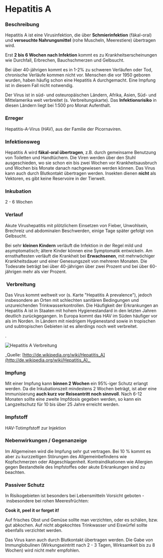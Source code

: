 # Hepatitis A
### Beschreibung
Hepatitis A ist eine Virusinfektion, die über **Schmierinfektion** (fäkal-oral) und **verseuchte Nahrungsmittel** (rohe Muscheln, Meerestiere) übertragen wird.

Erst **2 bis 6 Wochen nach Infektion** kommt es zu Krankheitserscheinungen wie Durchfall, Erbrechen, Bauchschmerzen und Gelbsucht.

Bei über 40-jährigen kommt es in 1-2% zu schweren Verläufen oder Tod, chronische Verläufe kommen nicht vor. Menschen die vor 1950 geboren wurden, haben häufig schon eine Hepatitis A durchgemacht. Eine Impfung ist in diesem Fall nicht notwendig.

Der Virus ist in süd- und osteuropäischen Ländern, Afrika, Asien, Süd- und Mittelamerika weit verbreitet (s. Verbreitungskarte). Das **Infektionsrisiko** in diesen Ländern liegt bei 1:500 pro Monat Aufenthalt.

### Erreger
Hepatitis-A-Virus (HAV), aus der Familie der Picornaviren.

### Infektionsweg
Hepatitis A wird **fäkal-oral übertragen**, z.B. durch gemeinsame Benutzung von Toiletten und Handtüchern. Die Viren werden über den Stuhl ausgeschieden, wo sie schon ein bis zwei Wochen vor Krankheitsausbruch und Wochen bis Monate danach nachgewiesen werden können. Das Virus kann auch durch Blutkontakt übertragen werden. Insekten dienen **nicht** als Vektoren, es gibt keine Reservoire in der Tierwelt.

### Inkubation
2 - 6 Wochen

### Verlauf
Akute Virushepatitis mit plötzlichem Einsetzen von Fieber, Unwohlsein, Brechreiz und abdominalen Beschwerden, einige Tage später gefolgt von Gelbsucht.

Bei sehr **kleinen Kindern** verläuft die Infektion in der Regel mild und asymptomatisch; ältere Kinder können eine Symptomatik entwickeln. Am ernsthaftesten verläuft die Krankheit bei **Erwachsenen**, mit mehrwöchiger Krankheitsdauer und einer Genesungszeit von mehreren Monaten. Die Todesrate beträgt bei über 40-jährigen über zwei Prozent und bei über 60-jährigen mehr als vier Prozent.

###  Verbreitung
Das Virus kommt weltweit vor (s. Karte "Hepatitis A prevalence"), jedoch insbesondere an Orten mit schlechten sanitären Bedingungen und unzureichenden Trinkwasserkontrollen. Die Häufigkeit der Erkrankungen an Hepatitis A ist in Staaten mit hohem Hygienestandard in den letzten Jahren deutlich zurückgegangen. In Europa kommt das HAV im Süden häufiger vor als im Norden. In Ländern mit niedrigem Hygienestand sowie in tropischen und subtropischen Gebieten ist es allerdings noch weit verbreitet.

.

![Hepatitis A Verbreitung](https://tropeninstitut.de/_upload_bilder/_filemanager/image/photos/krankheiten_a-z/Verbreitung/hepatitis_a.png)

_Quelle: [http://de.wikipedia.org/wiki/Hepatitis_A](http://de.wikipedia.org/wiki/Hepatitis_A)_ 

### Impfung
Mit einer Impfung kann **binnen 2 Wochen** ein 95%-iger Schutz erlangt werden. Da die Inkubationszeit mindestens 2 Wochen beträgt, ist aber eine Immunisierung **auch kurz vor Reiseantritt noch sinnvoll**. Nach 6-12 Monaten sollte eine zweite Impfdosis gegeben werden, so kann ein Langzeitschutz für 10 bis über 25 Jahre erreicht werden. 

### Impfstoff
HAV-Totimpfstoff zur Injektion

### Nebenwirkungen / Gegenanzeige
Im Allgemeinen wird die Impfung sehr gut vertragen. Bei 10 % kommt es aber zu kurzzeitigen Störungen des Allgemeinbefindens wie Kopfschmerzen oder Abgeschlagenheit. Kontraindikationen wie Allergien gegen Bestandteile des Impfstoffes oder akute Erkrankungen sind zu beachten.

### Passiver Schutz
In Risikogebieten ist besonders bei Lebensmitteln Vorsicht geboten - insbesondere bei rohen Meeresfrüchten:

**Cook it, peel it or forget it!**

Auf frisches Obst und Gemüse sollte man verzichten, oder es schälen, bzw. gut abkochen. Auf nicht abgekochtes Trinkwasser und Eiswürfel sollte ebenfalls verzichtet werden.

Das Virus kann auch durch Blutkontakt übertragen werden. Die Gabe von Immunglobulinen (Wirkungseintritt nach 2 - 3 Tagen, Wirksamkeit bis zu 8 Wochen) wird nicht mehr empfohlen.